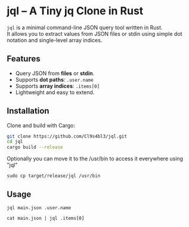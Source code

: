 # jql – A Tiny jq Clone in Rust

`jql` is a minimal command-line JSON query tool written in Rust.  
It allows you to extract values from JSON files or stdin using simple dot notation and single-level array indices.

## Features
- Query JSON from **files** or **stdin**.
- Supports **dot paths**: `.user.name`
- Supports **array indices**: `.items[0]`
- Lightweight and easy to extend.

## Installation
Clone and build with Cargo:

```bash
git clone https://github.com/Cl9s4bl3/jql.git
cd jql
cargo build --release
```
Optionally you can move it to the /usr/bin to access it everywhere using "jql"
```
sudo cp target/release/jql /usr/bin
```

## Usage

```
jql main.json .user.name

cat main.json | jql .items[0]
```
